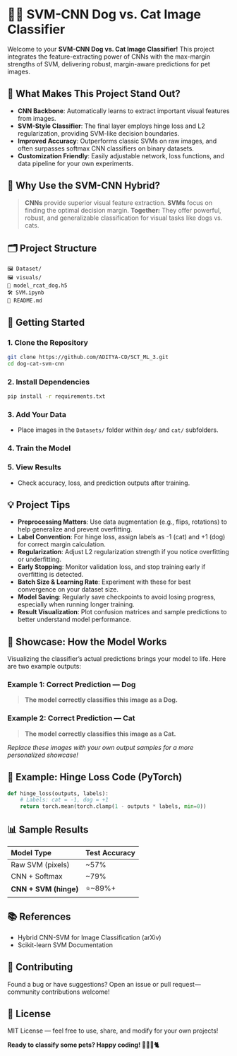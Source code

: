 # 🐶🐱 SVM-CNN Dog vs. Cat Image Classifier

Welcome to your **SVM-CNN Dog vs. Cat Image Classifier!** This project integrates the feature-extracting power of CNNs with the max-margin strengths of SVM, delivering robust, margin-aware predictions for pet images.

## 🚀 What Makes This Project Stand Out?

- **CNN Backbone**: Automatically learns to extract important visual features from images.
- **SVM-Style Classifier**: The final layer employs hinge loss and L2 regularization, providing SVM-like decision boundaries.
- **Improved Accuracy**: Outperforms classic SVMs on raw images, and often surpasses softmax CNN classifiers on binary datasets.
- **Customization Friendly**: Easily adjustable network, loss functions, and data pipeline for your own experiments.


## 🎯 Why Use the SVM-CNN Hybrid?

> **CNNs** provide superior visual feature extraction.
> **SVMs** focus on finding the optimal decision margin.
> **Together:** They offer powerful, robust, and generalizable classification for visual tasks like dogs vs. cats.

## 🗂️ Project Structure

```
🖼️ Dataset/
🖼️ visuals/    
🧠 model_rcat_dog.h5       
🛠️ SVM.ipynb      
📄 README.md     
```


## 🏁 Getting Started

### 1. Clone the Repository

```bash
git clone https://github.com/ADITYA-CD/SCT_ML_3.git
cd dog-cat-svm-cnn
```


### 2. Install Dependencies

```bash
pip install -r requirements.txt
```


### 3. Add Your Data

- Place images in the `Datasets/` folder within `dog/` and `cat/` subfolders.


### 4. Train the Model



### 5. View Results

- Check accuracy, loss, and prediction outputs after training.


## 💡 Project Tips

- **Preprocessing Matters**: Use data augmentation (e.g., flips, rotations) to help generalize and prevent overfitting.
- **Label Convention**: For hinge loss, assign labels as -1 (cat) and +1 (dog) for correct margin calculation.
- **Regularization**: Adjust L2 regularization strength if you notice overfitting or underfitting.
- **Early Stopping**: Monitor validation loss, and stop training early if overfitting is detected.
- **Batch Size \& Learning Rate**: Experiment with these for best convergence on your dataset size.
- **Model Saving**: Regularly save checkpoints to avoid losing progress, especially when running longer training.
- **Result Visualization**: Plot confusion matrices and sample predictions to better understand model performance.


## 📸 Showcase: How the Model Works

Visualizing the classifier’s actual predictions brings your model to life. Here are two example outputs:

### Example 1: Correct Prediction — Dog

> **The model correctly classifies this image as a Dog.**

### Example 2: Correct Prediction — Cat

> **The model correctly classifies this image as a Cat.**

*Replace these images with your own output samples for a more personalized showcase!*

## 🔬 Example: Hinge Loss Code (PyTorch)

```python
def hinge_loss(outputs, labels):
    # Labels: cat = -1, dog = +1
    return torch.mean(torch.clamp(1 - outputs * labels, min=0))
```


## 📊 Sample Results

| Model Type | Test Accuracy |
| :-- | :-- |
| Raw SVM (pixels) | ~57% |
| CNN + Softmax | ~79% |
| **CNN + SVM (hinge)** | ⭐️~89%+ |

## 📚 References

- Hybrid CNN-SVM for Image Classification (arXiv)
- Scikit-learn SVM Documentation


## 🙌 Contributing

Found a bug or have suggestions? Open an issue or pull request—community contributions welcome!

## 📄 License

MIT License — feel free to use, share, and modify for your own projects!

**Ready to classify some pets? Happy coding! 🐕‍🦺✨🐈**

